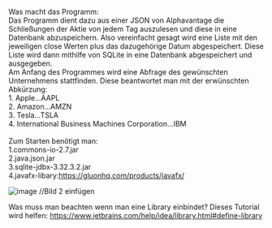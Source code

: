 Was macht das Programm:<br>
Das Programm dient dazu aus einer JSON von Alphavantage die Schließungen der Aktie von jedem Tag auszulesen und diese in eine Datenbank abzuspeichern. Also vereinfacht gesagt wird eine Liste mit den jeweiligen close Werten plus das dazugehörige Datum abgespeichert. Diese Liste wird dann mithilfe von SQLite in eine Datenbank abgespeichert und ausgegeben.<br>
Am Anfang des Programmes wird eine Abfrage des gewünschten Unternehmens stattfinden. Diese beantwortet man mit der erwünschten Abkürzung:<br>1. Apple...AAPL <br> 2. Amazon...AMZN<br> 3. Tesla...TSLA<br>4. International Business Machines Corporation...IBM<br><br>Zum Starten benötigt man:<br>1.commons-io-2.7.jar <br>2.java.json.jar  <br> 3.sqlite-jdbx-3.32.3.2.jar<br> 4.javafx-libary:https://gluonhq.com/products/javafx/<br>

![image](https://user-images.githubusercontent.com/59960768/102935174-e78cf780-44a5-11eb-996a-8183bf285a36.png)
//Bild 2 einfügen


Was muss man beachten wenn man eine Library einbindet?
Dieses Tutorial wird helfen:
https://www.jetbrains.com/help/idea/library.html#define-library
